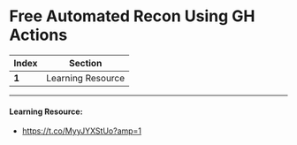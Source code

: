 # Free Automated Recon Using GH Actions

Index | Section
--- | ---
**1** | Learning Resource

___


#### Learning Resource: 

* https://t.co/MyyJYXStUo?amp=1